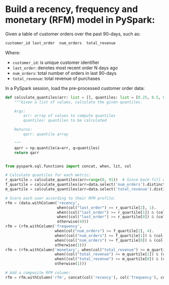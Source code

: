 # Build a recency, frequency and monetary (RFM) model in PySpark:

Given a table of customer orders over the past 90-days, such as:

```bash
customer_id	last_order	num_orders	total_revenue
```

Where:

* `customer_id`: is unique customer identifier
* `last_order`: denotes most recent order N days ago
* `num_orders`: total number of orders in last 90-days
* `total_revenue`: total revenue of purchases

In a PySpark session, load the pre-processed customer order data:

```python
def calculate_quantiles(arr: list = [], quantiles: list = [0.25, 0.5, 0.75]):
    """Given a list of values, calculate the given quantiles.

    Args:
        arr: array of values to compute quantiles
        quantiles: quantiles to be calculated

    Returns:
        qarr: quantile array

    """
    qarr = np.quantile(a=arr, q=quantiles)
    return qarr


from pyspark.sql.functions import concat, when, lit, col

# Calculate quantiles for each metric:
r_quartile = calculate_quantiles(arr=range(0, 91))  # Since back-fill date range is fixed to 90-days.
f_quartile = calculate_quantiles(arr=data.select('num_orders').distinct().collect())
m_quartile = calculate_quantiles(arr=data.select('total_revenue').distinct().collect())i

# Score each user according to their RFM profile:
rfm = (data.withColumn('recency',
                       when(col("last_order") >= r_quartile[2], 1).
                       when((col("last_order") >= r_quartile[1]) & (col("last_order") < r_quartile[2]), 2).
                       when((col("last_order") >= r_quartile[0]) & (col("last_order") < r_quartile[1]), 3).
                       otherwise(4)))
rfm = (rfm.withColumn('frequency',
                      when(col("num_orders") >= f_quartile[2], 4).
                      when((col("num_orders") >= f_quartile[1]) & (col("num_orders") < f_quartile[2]), 3).
                      when((col("num_orders") >= f_quartile[0]) & (col("num_orders") < f_quartile[1]), 2).
                      otherwise(1)))
rfm = (rfm.withColumn('monetary', when(col("total_revenue") >= m_quartile[2], 4).
                      when((col("total_revenue") >= m_quartile[1]) & (col("total_revenue") < m_quartile[2]), 3).
                      when((col("total_revenue") >= m_quartile[0]) & (col("total_revenue") < m_quartile[1]), 2).
                      otherwise(1)))

# Add a composite RFM column:
rfm = rfm.withColumn('rfm', concat(col('recency'), col('frequency'), col('monetary')))
```
